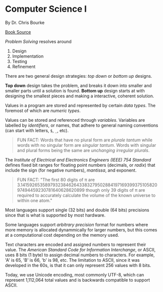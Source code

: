 # Computer Science I

By Dr. Chris Bourke

[Book Source](https://bitbucket.org/chrisbourke/computersciencei/raw/5a04789d5f54b9f8df9f27e7087e4b33b237275f/versions-PDF/ComputerScienceOne_v1.3.5.pdf)

_Problem Solving_ resolves around

1. Design
2. Implementation
3. Testing
4. Refinement

There are two general design strategies: _top down_ or _bottom up_ designs.

**Top down** design takes the problem, and breaks it down into smaller and smaller parts until a solution is found.
**Bottom up** design starts at with designing the smallest pieces and making a interactive, coherent solution.

Values in a program are stored and represented by certain _data types_. The foremost of which are _numeric types_.

Values can be stored and referenced through _variables_. Variables are labelled by _identifiers_, or names, that adhere to general naming conventions (can start with letters, `$`, `_`, etc).

> FUN FACT: Words that have no plural form are _plurale tantum_ while words with no singular form are _singular tantum_. Words with singular and plural forms being the same are _unchanging irregular plurals_.

The _Institute of Electrical and Electronics Engineers (IEEE) 754 Standard_ defines fixed bit ranges for floating point numbers (decimals, or _radix_) that include the sign (for negative numbers), _mantissa_, and exponent.

> FUN FACT: "The first 80 digits of π are 3.14159265358979323846264338327950288419716939937510582097494459230781640628620899 though only 39 digits of π are required to accurately calculate the volume of the known universe to within one atom."

Most languages support single (32 bits) and double (64 bits) precisions since that is what is supported by most hardware.

Some languages support _arbitrary precision_ format for numbers where more memory is allocated dynammically for larger numbers, but this comes at a computational cost depending on the memory used.

Text characters are encoded and assigned numbers to represent their value. The _American Standard Code for Information Interchange_, or ASCII, uses 8 bits (1 byte) to assign decimal numbers to characters. For example, 'A' is 65, 'B' is 66, 'b' is 98, etc. The limitation to ASCII, since it was developed in the 60s, is that it can only represent 256 values with 8 bits.

Today, we use Unicode encoding, most commonly UTF-8, which can represent 1,112,064 total values and is backwards compatible to support ASCII.
